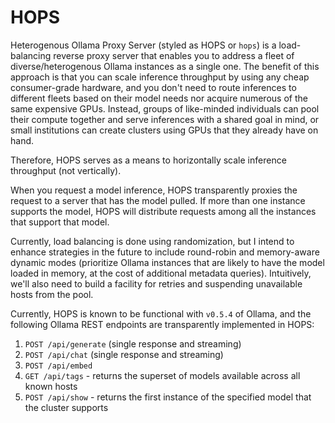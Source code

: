 # HOPS
Heterogenous Ollama Proxy Server (styled as HOPS or `hops`) is a load-balancing reverse proxy server that enables you to address a fleet of diverse/heterogenous Ollama instances as a single one. The benefit of this approach is that you can scale inference throughput by using any cheap consumer-grade hardware, and you don't need to route inferences to different fleets based on their model needs nor acquire numerous of the same expensive GPUs. Instead, groups of like-minded individuals can pool their compute together and serve inferences with a shared goal in mind, or small institutions can create clusters using GPUs that they already have on hand.

Therefore, HOPS serves as a means to horizontally scale inference throughput (not vertically).

When you request a model inference, HOPS transparently proxies the request to a server that has the model pulled. If more than one instance supports the model, HOPS will distribute requests among all the instances that support that model.

Currently, load balancing is done using randomization, but I intend to enhance strategies in the future to include round-robin and memory-aware dynamic modes (prioritize Ollama instances that are likely to have the model loaded in memory, at the cost of additional metadata queries). Intuitively, we'll also need to build a facility for retries and suspending unavailable hosts from the pool.

Currently, HOPS is known to be functional with `v0.5.4` of Ollama, and the following Ollama REST endpoints are transparently implemented in HOPS:
1. `POST /api/generate` (single response and streaming)
2. `POST /api/chat` (single response and streaming)
3. `POST /api/embed`
4. `GET /api/tags` - returns the superset of models available across all known hosts
5. `POST /api/show` - returns the first instance of the specified model that the cluster supports